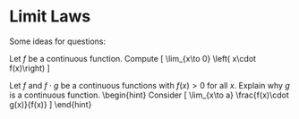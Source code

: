 # Limit Laws

Some ideas for questions:


Let $f$ be a continuous function.  Compute
\[
\lim_{x\to 0} \left( x\cdot f(x)\right)
\]


Let $f$ and $f\cdot g$ be a continuous functions with $f(x)>0$ for all $x$.
Explain why $g$ is a continuous function.
\begin{hint}
Consider
\[
\lim_{x\to a} \frac{f(x)\cdot g(x)}{f(x)}
\]
\end{hint}


